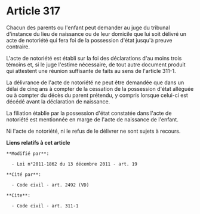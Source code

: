 # Article 317

Chacun des parents ou l'enfant peut demander au juge du tribunal d'instance du lieu de naissance ou de leur domicile que lui
soit délivré un acte de notoriété qui fera foi de la possession d'état jusqu'à preuve contraire.

L'acte de notoriété est établi sur la foi des déclarations d'au moins trois témoins et, si le juge l'estime nécessaire, de
tout autre document produit qui attestent une réunion suffisante de faits au sens de l'article 311-1. 

La délivrance de l'acte de notoriété ne peut être demandée que dans un délai de cinq ans à compter de la cessation de la
possession d'état alléguée ou à compter du décès du parent prétendu, y compris lorsque celui-ci est décédé avant la
déclaration de naissance. 

La filiation établie par la possession d'état constatée dans l'acte de notoriété est mentionnée en marge de l'acte de
naissance de l'enfant. 

Ni l'acte de notoriété, ni le refus de le délivrer ne sont sujets à recours.

**Liens relatifs à cet article**

	**Modifié par**:

	  - Loi n°2011-1862 du 13 décembre 2011 - art. 19

	**Cité par**:

	  - Code civil - art. 2492 (VD)

	**Cite**:

	  - Code civil - art. 311-1
